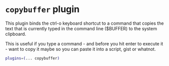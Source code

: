 # `copybuffer` plugin

This plugin binds the ctrl-o keyboard shortcut to a command that copies the text
that is currently typed in the command line ($BUFFER) to the system clipboard.

This is useful if you type a command - and before you hit enter to execute it - want
to copy it maybe so you can paste it into a script, gist or whatnot.

```zsh
plugins=(... copybuffer)
```
